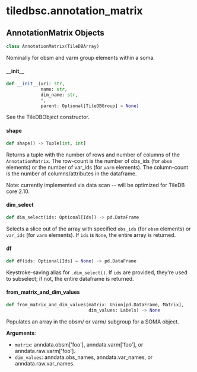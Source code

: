<a id="tiledbsc.annotation_matrix"></a>

# tiledbsc.annotation\_matrix

<a id="tiledbsc.annotation_matrix.AnnotationMatrix"></a>

## AnnotationMatrix Objects

```python
class AnnotationMatrix(TileDBArray)
```

Nominally for obsm and varm group elements within a soma.

<a id="tiledbsc.annotation_matrix.AnnotationMatrix.__init__"></a>

#### \_\_init\_\_

```python
def __init__(uri: str,
             name: str,
             dim_name: str,
             *,
             parent: Optional[TileDBGroup] = None)
```

See the TileDBObject constructor.

<a id="tiledbsc.annotation_matrix.AnnotationMatrix.shape"></a>

#### shape

```python
def shape() -> Tuple[int, int]
```

Returns a tuple with the number of rows and number of columns of the `AnnotationMatrix`.
The row-count is the number of obs_ids (for `obsm` elements) or the number of var_ids (for
`varm` elements).  The column-count is the number of columns/attributes in the dataframe.

Note: currently implemented via data scan -- will be optimized for TileDB core 2.10.

<a id="tiledbsc.annotation_matrix.AnnotationMatrix.dim_select"></a>

#### dim\_select

```python
def dim_select(ids: Optional[Ids]) -> pd.DataFrame
```

Selects a slice out of the array with specified `obs_ids` (for `obsm` elements) or
`var_ids` (for `varm` elements).  If `ids` is `None`, the entire array is returned.

<a id="tiledbsc.annotation_matrix.AnnotationMatrix.df"></a>

#### df

```python
def df(ids: Optional[Ids] = None) -> pd.DataFrame
```

Keystroke-saving alias for `.dim_select()`. If `ids` are provided, they're used
to subselect; if not, the entire dataframe is returned.

<a id="tiledbsc.annotation_matrix.AnnotationMatrix.from_matrix_and_dim_values"></a>

#### from\_matrix\_and\_dim\_values

```python
def from_matrix_and_dim_values(matrix: Union[pd.DataFrame, Matrix],
                               dim_values: Labels) -> None
```

Populates an array in the obsm/ or varm/ subgroup for a SOMA object.

**Arguments**:

- `matrix`: anndata.obsm['foo'], anndata.varm['foo'], or anndata.raw.varm['foo'].
- `dim_values`: anndata.obs_names, anndata.var_names, or anndata.raw.var_names.

